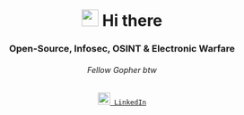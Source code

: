 <!-- Heading -->
<h1 align="center"><img src="https://raw.githubusercontent.com/MartinHeinz/MartinHeinz/master/wave.gif" width=30px> Hi there</h1>
<h3 align="center">Open-Source, Infosec, OSINT & Electronic Warfare</h3>
<h6 align="center">Fellow Gopher btw</h6>

<p align="center">
  <code><a href="https://www.linkedin.com/in/lucas-krell/" title="LinkedIn Profile"><img width="22" src="linkedin.svg"> LinkedIn</a></code>
</p>

